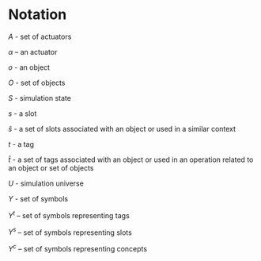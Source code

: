 # Notation

$A$ - set of actuators

$\alpha$ – an actuator

$o$ - an object

$O$ - set of objects

$S$ - simulation state

$s$ - a slot

$\hat{s}$ - a set of slots associated with an object or used in a similar
context

$t$ - a tag

$\hat{t}$ - a set of tags associated with an object or used in an operation
related to an object or set of objects

$U$ - simulation universe

$\Upsilon$ - set of symbols

$\Upsilon^t$ – set of symbols representing tags

$\Upsilon^s$ – set of symbols representing slots

$\Upsilon^c$ – set of symbols representing concepts

